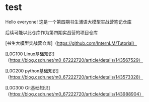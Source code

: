 # test
Hello everyone!
这是一个第四期书生浦语大模型实战营笔记仓库

后续可能以此仓库作为第四期实战营的项目仓库

[书生大模型实战营仓库]（https://github.com/InternLM/Tutorial）

[L0G100 Linux基础知识]（https://blog.csdn.net/m0_67222720/article/details/143567529）

[L0G200 python基础知识]（https://blog.csdn.net/m0_67222720/article/details/143573328）

[L0G300 Git基础知识] （https://blog.csdn.net/m0_67222720/article/details/143988904）
